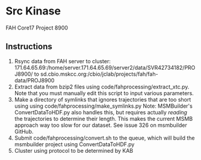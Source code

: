 Src Kinase
====

FAH Core17 Project 8900

Instructions
------------

1.  Rsync data from FAH server to cluster: 171.64.65.69:/home/server.171.64.65.69/server2/data/SVR42734182/PROJ8900/ to sd.cbio.mskcc.org:/cbio/jclab/projects/fah/fah-data/PROJ8900
2.  Extract data from bzip2 files using code/fahprocessing/extract_xtc.py.  Note that you must manually edit this script to input various parameters.
3.  Make a directory of symlinks that ignores trajectories that are too short using using code/fahprocessing/make_symlinks.py 
Note: MSMBuilder's ConvertDataToHDF.py also handles this, but requires actually *reading* the trajectories to determine their length.  This makes the current MSMB approach way too slow for our dataset.  See issue 326 on msmbuilder GitHub.
4.  Submit code/fahprocessing/convert.sh to the queue, which will build the msmbuilder project using ConvertDataToHDF.py
5.  Cluster using protocol to be determined by KAB
